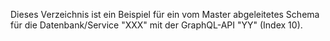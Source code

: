 Dieses Verzeichnis ist ein Beispiel für ein vom Master abgeleitetes Schema für die Datenbank/Service "XXX" mit der GraphQL-API "YY" (Index 10).
